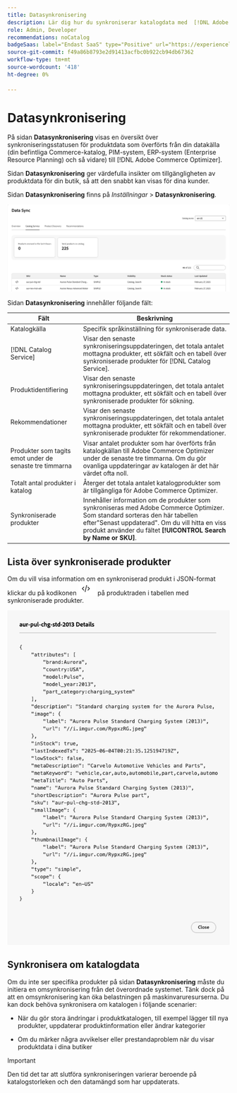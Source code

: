 ```yaml
---
title: Datasynkronisering
description: Lär dig hur du synkroniserar katalogdata med  [!DNL Adobe Commerce Optimizer].
role: Admin, Developer
recommendations: noCatalog
badgeSaas: label="Endast SaaS" type="Positive" url="https://experienceleague.adobe.com/en/docs/commerce/user-guides/product-solutions" tooltip="Gäller endast Adobe Commerce as a Cloud Service- och Adobe Commerce Optimizer-projekt (SaaS-infrastruktur som hanteras av Adobe)."
source-git-commit: f49a86b8793e2d91413acfbc0b922cb94db67362
workflow-type: tm+mt
source-wordcount: '418'
ht-degree: 0%

---
```


# Datasynkronisering

På sidan **Datasynkronisering** visas en översikt över synkroniseringsstatusen för produktdata som överförts från din datakälla (din befintliga Commerce-katalog, PIM-system, ERP-system (Enterprise Resource Planning) och så vidare) till [!DNL Adobe Commerce Optimizer].

Sidan **Datasynkronisering** ger värdefulla insikter om tillgängligheten av produktdata för din butik, så att den snabbt kan visas för dina kunder.

Sidan **Datasynkronisering** finns på *Inställningar* > **Datasynkronisering**.

![Datasynkronisering](../assets/data-sync.png)

Sidan **Datasynkronisering** innehåller följande fält:

| Fält | Beskrivning |
|--- |--- |
| Katalogkälla | Specifik språkinställning för synkroniserade data. |
| [!DNL Catalog Service] | Visar den senaste synkroniseringsuppdateringen, det totala antalet mottagna produkter, ett sökfält och en tabell över synkroniserade produkter för [!DNL Catalog Service]. |
| Produktidentifiering | Visar den senaste synkroniseringsuppdateringen, det totala antalet mottagna produkter, ett sökfält och en tabell över synkroniserade produkter för sökning. |
| Rekommendationer | Visar den senaste synkroniseringsuppdateringen, det totala antalet mottagna produkter, ett sökfält och en tabell över synkroniserade produkter för rekommendationer. |
| Produkter som tagits emot under de senaste tre timmarna | Visar antalet produkter som har överförts från katalogkällan till Adobe Commerce Optimizer under de senaste tre timmarna. Om du gör ovanliga uppdateringar av katalogen är det här värdet ofta noll. |
| Totalt antal produkter i katalog | Återger det totala antalet katalogprodukter som är tillgängliga för Adobe Commerce Optimizer. |
| Synkroniserade produkter | Innehåller information om de produkter som synkroniseras med Adobe Commerce Optimizer. Som standard sorteras den här tabellen efter&quot;Senast uppdaterad&quot;. Om du vill hitta en viss produkt använder du fältet **[!UICONTROL Search by Name or SKU]**. |

## Lista över synkroniserade produkter

Om du vill visa information om en synkroniserad produkt i JSON-format klickar du på kodikonen ![Kodlänken](../assets/data-sync-details.png) på produktraden i tabellen med synkroniserade produkter.

![Synkroniserad produktinformation](../assets/synced-products.png)

## Synkronisera om katalogdata

Om du inte ser specifika produkter på sidan **Datasynkronisering** måste du initiera en omsynkronisering från det överordnade systemet. Tänk dock på att en omsynkronisering kan öka belastningen på maskinvaruresurserna. Du kan dock behöva synkronisera om katalogen i följande scenarier:

- När du gör stora ändringar i produktkatalogen, till exempel lägger till nya produkter, uppdaterar produktinformation eller ändrar kategorier

- Om du märker några avvikelser eller prestandaproblem när du visar produktdata i dina butiker

>[!IMPORTANT]
>
>Den tid det tar att slutföra synkroniseringen varierar beroende på katalogstorleken och den datamängd som har uppdaterats.
